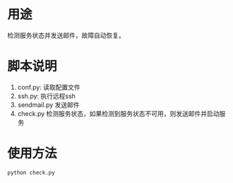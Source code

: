 # 用途
检测服务状态并发送邮件，故障自动恢复。

# 脚本说明

1. conf.py: 读取配置文件
2. ssh.py: 执行远程ssh
3. sendmail.py 发送邮件
4. check.py 检测服务状态，如果检测到服务状态不可用，则发送邮件并启动服务

# 使用方法

```
python check.py
```